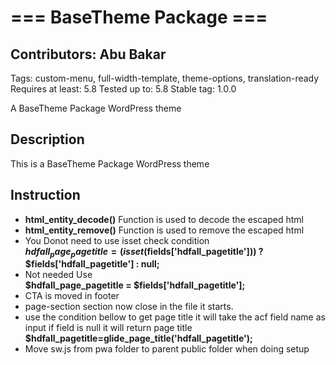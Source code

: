 # === BaseTheme Package ===

## Contributors: Abu Bakar

Tags: custom-menu, full-width-template, theme-options, translation-ready
Requires at least: 5.8
Tested up to: 5.8
Stable tag: 1.0.0

A BaseTheme Package WordPress theme

## Description

This is a BaseTheme Package WordPress theme

## Instruction

-   **html_entity_decode()** Function is used to decode the escaped html
-   **html_entity_remove()** Function is used to remove the escaped html
-   You Donot need to use isset check condition<br>
    **$hdfall_page_pagetitle = (isset($fields['hdfall_pagetitle'])) ? $fields['hdfall_pagetitle'] : null;**
-   Not needed Use<br>
    **$hdfall_page_pagetitle = $fields['hdfall_pagetitle'];**
-   CTA is moved in footer
-   page-section section now close in the file it starts.
-   use the condition bellow to get page title it will take the acf field name as input if field is null it will return page title<br>
    **$hdfall_pagetitle=glide_page_title('hdfall_pagetitle');**
-   Move sw.js from pwa folder to parent public folder when doing setup
